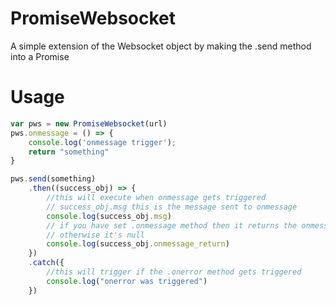 # PromiseWebsocket
A simple extension of the Websocket object by making the .send method into a Promise

# Usage
```javascript
var pws = new PromiseWebsocket(url)
pws.onmessage = () => {
	console.log('onmessage trigger');
	return "something"
}

pws.send(something)	
	.then((success_obj) => {
		//this will execute when onmessage gets triggered
		// success_obj.msg this is the message sent to onmessage
		console.log(success_obj.msg)
		// if you have set .onmessage method then it returns the onmessage's returned output
		// otherwise it's null
		console.log(success_obj.onmessage_return)
	})
	.catch({
		//this will trigger if the .onerror method gets triggered
		console.log("onerror was triggered")
	})
```